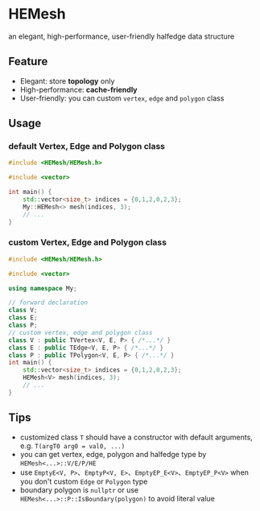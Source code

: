 # HEMesh

an elegant, high-performance, user-friendly halfedge data structure

## Feature

- Elegant: store **topology** only
- High-performance: **cache-friendly**
- User-friendly: you can custom `vertex`, `edge` and `polygon` class

## Usage

### default Vertex, Edge and Polygon class

```c++
#include <HEMesh/HEMesh.h>

#include <vector>

int main() {
    std::vector<size_t> indices = {0,1,2,0,2,3};
    My::HEMesh<> mesh(indices, 3);
    // ...
}
```

### custom Vertex, Edge and Polygon class

```c++
#include <HEMesh/HEMesh.h>

#include <vector>

using namespace My;

// forward declaration
class V;
class E;
class P;
// custom vertex, edge and polygon class
class V : public TVertex<V, E, P> { /*...*/ }
class E : public TEdge<V, E, P> { /*...*/ }
class P : public TPolygon<V, E, P> { /*...*/ }
int main() {
    std::vector<size_t> indices = {0,1,2,0,2,3};
    HEMesh<V> mesh(indices, 3);
    // ...
}
```

## Tips

- customized class `T` should have a constructor with default arguments, e.g. `T(argT0 arg0 = val0, ...)`
- you can get vertex, edge, polygon and halfedge type by `HEMesh<...>::V/E/P/HE`
- use `EmptyE<V, P>`、`EmptyP<V, E>`、`EmptyEP_E<V>`、`EmptyEP_P<V>` when you don't custom `Edge` or `Polygon` type
- boundary polygon is `nullptr` or use `HEMesh<...>::P::IsBoundary(polygon)` to avoid literal value
